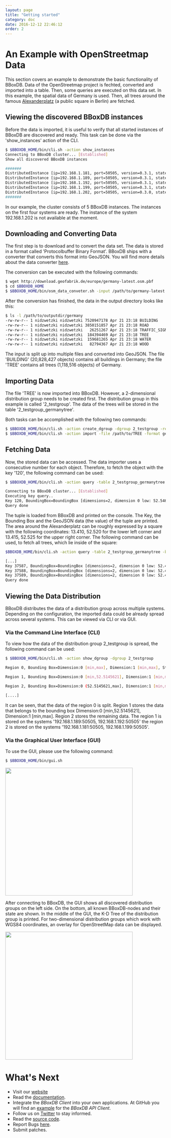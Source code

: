 ```yaml
---
layout: page
title: "Getting started"
category: doc
date: 2016-12-12 22:46:12
order: 2
---
```


# An Example with OpenStreetmap Data
This section covers an example to demonstrate the basic functionality of BBoxDB. Data of the OpenStreetmap project is fechted, converted and imported into a table. Then, some queries are executed on this data set. In this example, the spatial data of Germany is used. Then, all trees around the famous [Alexanderplatz](https://en.wikipedia.org/wiki/Alexanderplatz) (a public square in Berlin) are fetched.

## Viewing the discovered BBoxDB instances
Before the data is imported, it is useful to verify that all started instances of BBoxDB are discovered and ready. This task can be done via the 'show_instances' action of the CLI.

```bash
$ $BBOXDB_HOME/bin/cli.sh -action show_instances
Connecting to BBoxDB cluster... [Established]
Show all discovered BBoxDB instances

#######
DistributedInstance [ip=192.168.1.181, port=50505, version=0.3.1, state=READY]
DistributedInstance [ip=192.168.1.189, port=50505, version=0.3.1, state=READY]
DistributedInstance [ip=192.168.1.192, port=50505, version=0.3.1, state=READY]
DistributedInstance [ip=192.168.1.199, port=50505, version=0.3.1, state=READY]
DistributedInstance [ip=192.168.1.202, port=50505, version=0.3.0, state=UNKNOWN]
#######
```

In our example, the cluster consists of 5 BBoxDB instances. The instances on the first four systems are ready. The instance of the system 192.168.1.202 is not available at the moment.

## Downloading and Converting Data
The first step is to download and to convert the data set. The data is stored in a format called 'Protocolbuffer Binary Format'. BBoxDB ships with a converter that converts this format into GeoJSON. You will find more details about the data converter [here](/bboxdb/tools/converter.html).

The conversion can be executed with the following commands:
```bash
$ wget http://download.geofabrik.de/europe/germany-latest.osm.pbf
$ cd $BBOXDB_HOME
$ $BBOXDB_HOME/bin/osm_data_conveter.sh -input /path/to/germany-latest.osm.pbf -backend bdb -workfolder /tmp -output /path/to/outputdir/germany
```

After the conversion has finished, the data in the output directory looks like this:

```bash
$ ls -l /path/to/outputdir/germany
-rw-rw-r-- 1 nidzwetzki nidzwetzki 7520947178 Apr 21 23:18 BUILDING
-rw-rw-r-- 1 nidzwetzki nidzwetzki 3850151857 Apr 21 23:18 ROAD
-rw-rw-r-- 1 nidzwetzki nidzwetzki   26251267 Apr 21 23:18 TRAFFIC_SIGNAL
-rw-rw-r-- 1 nidzwetzki nidzwetzki  184394469 Apr 21 23:18 TREE
-rw-rw-r-- 1 nidzwetzki nidzwetzki  159681265 Apr 21 23:18 WATER
-rw-rw-r-- 1 nidzwetzki nidzwetzki   82794367 Apr 21 23:18 WOOD
```

The input is split up into multiple files and converted into GeoJSON. The file 'BUILDING' (20,828,427 objects) contains all buildings in Germany; the file 'TREE' contains all trees (1,118,516 objects) of Germany.

##  Importing Data
The file 'TREE' is now imported into BBoxDB. However, a 2-dimensional distribution group needs to be created first. The distribution group in this example is called '2_testgroup'. The data of the trees will be stored in the table '2_testgroup_germanytree'.

Both tasks can be accomplished with the following two commands:

```bash
$ $BBOXDB_HOME/bin/cli.sh -action create_dgroup -dgroup 2_testgroup -replicationfactor 2
$ $BBOXDB_HOME/bin/cli.sh -action import -file /path/to/TREE -format geojson -table 2_testgroup_germanytree
```

## Fetching Data
Now, the stored data can be accessed. The data importer uses a consecutive number for each object. Therefore, to fetch the object with the key '120', the following command can be used:

```bash
$ $BBOXDB_HOME/bin/cli.sh -action query -table 2_testgroup_germanytree -key 120

Connecting to BBoxDB cluster... [Established]
Executing key query..
Key 120, BoundingBox=BoundingBox [dimensions=2, dimension 0 low: 52.546123300000005 high: 52.546123300000005, dimension 1 low: 13.350283200000002 high: 13.350283200000002], value={"geometry":{"coordinates":[52.546123300000005,13.350283200000002],"type":"Point"},"id":405400527,"type":"Feature","properties":{"natural":"tree","leaf_cycle":"deciduous","leaf_type":"broadleaved"}}, version timestamp=1493788229600008
Query done
```

The tuple is loaded from BBoxDB and printed on the console. The Key, the Bounding Box and the GeoJSON data (the value) of the tuple are printed. The area around the Alexanderplatz can be roughly expressed by a square with the following coordinates: 13.410, 52.520 for the lower left corner and 13.415, 52.525 for the upper right corner. The following command can be used, to fetch all trees, which lie inside of the square:

```bash
$BBOXDB_HOME/bin/cli.sh -action query -table 2_testgroup_germanytree -bbox 13.410:52.520:13.415:52.525

[...]
Key 37587, BoundingBox=BoundingBox [dimensions=2, dimension 0 low: 52.4558036 high: 52.4558036, dimension 1 low: 13.4450991 high: 13.4450991], value={"geometry":{"coordinates":[52.4558036,13.4450991],"type":"Point"},"id":3451433771,"type":"Feature","properties":{"natural":"tree","leaf_cycle":"deciduous","leaf_type":"broadleaved"}}, version timestamp=1493788236276020
Key 37588, BoundingBox=BoundingBox [dimensions=2, dimension 0 low: 52.455812 high: 52.455812, dimension 1 low: 13.440128000000001 high: 13.440128000000001], value={"geometry":{"coordinates":[52.455812,13.440128000000001],"type":"Point"},"id":3451433774,"type":"Feature","properties":{"natural":"tree","leaf_cycle":"deciduous","leaf_type":"broadleaved"}}, version timestamp=1493788236276022
Key 37589, BoundingBox=BoundingBox [dimensions=2, dimension 0 low: 52.455847000000006 high: 52.455847000000006, dimension 1 low: 13.446559800000001 high: 13.446559800000001], value={"geometry":{"coordinates":[52.455847000000006,13.446559800000001],"type":"Point"},"id":3451433775,"type":"Feature","properties":{"natural":"tree","leaf_cycle":"deciduous","leaf_type":"broadleaved"}}, version timestamp=1493788236276024
Query done
```

## Viewing the Data Distribution

BBoxDB distributes the data of a distribution group across multiple systems. Depending on the configuration, the imported data could be already spread across several systems. This can be viewed via CLI or via GUI.

### Via the Command Line Interface (CLI)

To view how the data of the distribution group 2_testgroup is spread, the following command can be used:

```bash
$ $BBOXDB_HOME/bin/cli.sh -action show_dgroup -dgroup 2_testgroup

Region 0, Bounding Box=Dimension:0 [min,max], Dimension:1 [min,max], State=SPLIT, Systems=[192.168.1.183:50505, 192.168.1.191:50505]

Region 1, Bounding Box=Dimension:0 [min,52.5145621], Dimension:1 [min,max], State=ACTIVE, Systems=[192.168.1.189:50505, 192.168.1.192:50505]

Region 2, Bounding Box=Dimension:0 (52.5145621,max], Dimension:1 [min,max], State=ACTIVE, Systems=[192.168.1.181:50505, 192.168.1.199:50505]

[....]
```

It can be seen, that the data of the region 0 is split. Region 1 stores the data that belongs to the bounding box Dimension:0 [min,52.5145621], Dimension:1 [min,max]. Region 2 stores the remaining data. The  region 1 is stored on the systems '192.168.1.189:50505, 192.168.1.192:50505' the region 2 is stored on the systems '192.168.1.181:50505, 192.168.1.199:50505'.

### Via the Graphical User Interface (GUI)
To use the GUI, please use the following command:

```bash
$ $BBOXDB_HOME/bin/gui.sh
```

<p><img src="/bboxdb/images/bboxdb_gui1.jpg" width="400"></p>

After connecting to BBoxDB, the GUI shows all discovered distribution groups on the left side. On the bottom, all known BBoxDB-nodes and their state are shown. In the middle of the GUI, the K-D Tree of the distribution group is printed. For two-dimensional distribution groups which work with WGS84 coordinates, an overlay for OpenStreetMap data can be displayed.

<p><img src="/bboxdb/images/bboxdb_gui2.jpg" width="400"></p>

# What's Next

* Visit our [website](http://bboxdb.org)
* Read the [documentation](http://jnidzwetzki.github.io/bboxdb/).
* Integrate the _BBoxDB Client_ into your own applications. At GitHub you will find an [example](https://github.com/jnidzwetzki/bboxdb/tree/master/examples) for the _BBoxDB API Client_.
* Follow us on [Twitter](https://twitter.com/bboxdb) to stay informed.
* Read the [source code](https://github.com/jnidzwetzki/bboxdb/).
* Report Bugs [here](https://github.com/jnidzwetzki/bboxdb/issues).
* Submit patches.
